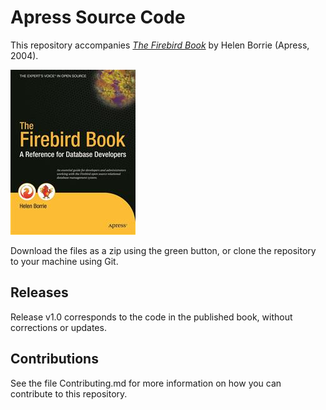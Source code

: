 # Apress Source Code

This repository accompanies [*The Firebird Book*](http://www.apress.com/9781590592793) by Helen Borrie (Apress, 2004).

![Cover image](9781590592793.jpg)

Download the files as a zip using the green button, or clone the repository to your machine using Git.

## Releases

Release v1.0 corresponds to the code in the published book, without corrections or updates.

## Contributions

See the file Contributing.md for more information on how you can contribute to this repository.
